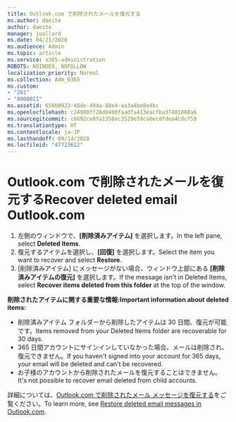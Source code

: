 ```yaml
---
title: Outlook.com で削除されたメールを復元する
ms.author: daeite
author: daeite
manager: joallard
ms.date: 04/21/2020
ms.audience: Admin
ms.topic: article
ms.service: o365-administration
ROBOTS: NOINDEX, NOFOLLOW
localization_priority: Normal
ms.collection: Adm_O365
ms.custom:
- "261"
- "8000011"
ms.assetid: 650b8923-48de-494a-88e4-aa3a4be8e4bc
ms.openlocfilehash: c24980ff28d0400faadfa413eacfba37401068a6
ms.sourcegitcommit: c6692ce0fa1358ec3529e59ca0ecdfdea4cdc759
ms.translationtype: HT
ms.contentlocale: ja-JP
ms.lasthandoff: 09/14/2020
ms.locfileid: "47723612"
---
```

# <a name="recover-deleted-email-outlookcom"></a><span data-ttu-id="d17ca-102">Outlook.com で削除されたメールを復元する</span><span class="sxs-lookup"><span data-stu-id="d17ca-102">Recover deleted email Outlook.com</span></span>

1. <span data-ttu-id="d17ca-103">左側のウィンドウで、**[削除済みアイテム]** を選択します。</span><span class="sxs-lookup"><span data-stu-id="d17ca-103">In the left pane, select **Deleted Items**.</span></span>
2. <span data-ttu-id="d17ca-104">復元するアイテムを選択し、**[回復]** を選択します。</span><span class="sxs-lookup"><span data-stu-id="d17ca-104">Select the item you want to recover and select **Restore**.</span></span>
3. <span data-ttu-id="d17ca-105">[削除済みアイテム] にメッセージがない場合、ウィンドウ上部にある **[削除済みアイテムの復元]** を選択します。</span><span class="sxs-lookup"><span data-stu-id="d17ca-105">If the message isn't in Deleted Items, select **Recover items deleted from this folder** at the top of the window.</span></span>

 <span data-ttu-id="d17ca-106">**削除されたアイテムに関する重要な情報:**</span><span class="sxs-lookup"><span data-stu-id="d17ca-106">**Important information about deleted items:**</span></span>
  
- <span data-ttu-id="d17ca-107">削除済みアイテム フォルダーから削除したアイテムは 30 日間、復元が可能です。</span><span class="sxs-lookup"><span data-stu-id="d17ca-107">Items removed from your Deleted Items folder are recoverable for 30 days.</span></span>
- <span data-ttu-id="d17ca-108">365 日間アカウントにサインインしていなかった場合、メールは削除され、復元できません。</span><span class="sxs-lookup"><span data-stu-id="d17ca-108">If you haven't signed into your account for 365 days, your email will be deleted and can't be recovered.</span></span>
- <span data-ttu-id="d17ca-109">お子様のアカウントから削除されたメールを復元することはできません。</span><span class="sxs-lookup"><span data-stu-id="d17ca-109">It's not possible to recover email deleted from child accounts.</span></span>

<span data-ttu-id="d17ca-110">詳細については、[Outlook.com で削除されたメール メッセージを復元する](https://support.office.com/article/cf06ab1b-ae0b-418c-a4d9-4e895f83ed50?wt.mc_id=Office_Outlook_com_Alchemy)をご覧ください。</span><span class="sxs-lookup"><span data-stu-id="d17ca-110">To learn more, see [Restore deleted email messages in Outlook.com](https://support.office.com/article/cf06ab1b-ae0b-418c-a4d9-4e895f83ed50?wt.mc_id=Office_Outlook_com_Alchemy).</span></span>
